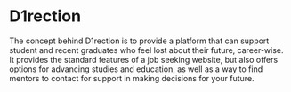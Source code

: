 # D1rection
The concept behind D1rection is to provide a platform that can support student and recent graduates who feel lost about their future, career-wise. It provides the standard features of a job seeking website, but also offers options for advancing studies and education, as well as a way to find mentors to contact for support in making decisions for your future. 
